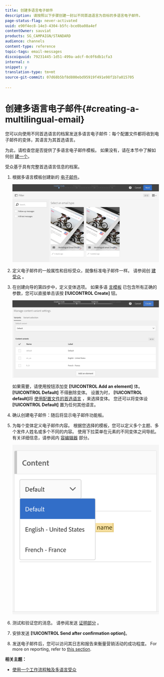 ```yaml
---
title: 创建多语言电子邮件
description: 请按照以下步骤创建一封以不同首选语言为目标的多语言电子邮件。
page-status-flag: never-activated
uuid: e90f4ec8-14e3-4304-b5fc-bce0ba08a4ef
contentOwner: sauviat
products: SG_CAMPAIGN/STANDARD
audience: channels
content-type: reference
topic-tags: email-messages
discoiquuid: 79231445-1d51-499a-adcf-0c0f6db1cfa3
internal: n
snippet: y
translation-type: tm+mt
source-git-commit: 07d68b5bf8d800ebd95919f491e98f1b7a015705

---
```



# 创建多语言电子邮件{#creating-a-multilingual-email}

您可以向使用不同首选语言的档案发送多语言电子邮件：每个配置文件都将收到电子邮件的变体，其语言为其首选语言。

为此，请检查您是否提供了多语言电子邮件模板。 如果没有，请在本节中了解如何创 [建一个](../../channels/using/multilingual-messages-template.md)。

受众基于具有完整首选语言信息的档案。

1. 根据多语言模板创建新的 [电子邮件](../../channels/using/multilingual-messages-template.md)。

   ![](assets/multi_create1.png)

1. 定义电子邮件的一般属性和目标受众，就像标准电子邮件一样。 请参阅创 [建受众](../../audiences/using/creating-audiences.md) 。
1. 在创建向导的第四步中，定义变体选项。 如果多语 [言模板](../../channels/using/multilingual-messages-template.md) 已包含所有正确的参数，您可以直接单击该按 **[!UICONTROL Create]** 钮。

   ![](assets/multi_create4.png)

   如果需要，请使用按钮添加变 **[!UICONTROL Add an element]** 体。 **[!UICONTROL Default]** 不得删除变体。 设置为时， **[!UICONTROL default]**&#x200B;将 [使用配置文件的首选语言](../../audiences/using/creating-profiles.md) ，来选择变体。 您还可以将变体设 **[!UICONTROL Default]** 置为任何其他语言。

1. 确认创建电子邮件：随后将显示电子邮件功能板。
1. 为每个变体定义电子邮件内容。 根据您选择的模板，您可以定义多个主题、多个发件人姓名或多个不同的内容。 使用下拉菜单在元素的不同变体之间导航。 有关详细信息，请参阅内 [容编辑器](../../designing/using/designing-content-in-adobe-campaign.md) 部分。

   ![](assets/multi_selectcontent.png)

1. 测试和验证您的消息。 请参阅发送 [证明部分](../../sending/using/sending-proofs.md) 。
1. 安排发送 **[!UICONTROL Send after confirmation option]**。
1. 发送电子邮件后，您可以访问其日志和报告来衡量营销活动的成功程度。 For more on reporting, refer to [this section](../../reporting/using/about-dynamic-reports.md).

**相关主题：**

* [使用一个工作流程触及多语言受众](https://helpx.adobe.com/campaign/kb/simplify-campaign-management.html#Engageyourcustomersateverystep)
